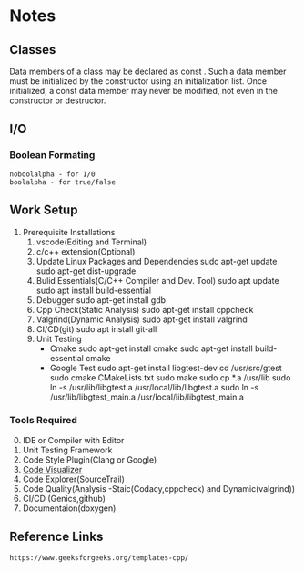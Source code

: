 # Notes

## Classes
Data members of a class may be declared as const . Such a data member must be initialized by the constructor using an initialization list. Once initialized, a const data member may never be modified, not even in the constructor or destructor.

## I/O
### Boolean Formating
    noboolalpha - for 1/0
    boolalpha - for true/false

## Work Setup

1. Prerequisite Installations 
    1. vscode(Editing and Terminal)
    2. c/c++ extension(Optional)
    3. Update Linux Packages and Dependencies 
        sudo apt-get update
        sudo apt-get dist-upgrade
    4. Bulid Essentials(C/C++ Compiler and Dev. Tool)
        sudo apt update
        sudo apt install build-essential
    5. Debugger
        sudo apt-get install gdb
    6. Cpp Check(Static Analysis)
        sudo apt-get install cppcheck
    7. Valgrind(Dynamic Analysis)
        sudo apt-get install valgrind
    8. CI/CD(git)
        sudo apt install git-all
    9. Unit Testing
        * Cmake 
            sudo apt-get install cmake
            sudo apt-get install build-essential cmake
        * Google Test
            sudo apt-get install libgtest-dev 
            cd /usr/src/gtest 
            sudo cmake CMakeLists.txt 
            sudo make 
            sudo cp *.a /usr/lib 
            sudo ln -s /usr/lib/libgtest.a /usr/local/lib/libgtest.a 
            sudo ln -s /usr/lib/libgtest_main.a /usr/local/lib/libgtest_main.a
    
### Tools Required
0. IDE or Compiler with Editor
1. Unit Testing Framework
2. Code Style Plugin(Clang or Google)
3. [Code Visualizer](http://www.pythontutor.com/cpp.html#mode=edit)
4. Code Explorer(SourceTrail)
5. Code Quality(Analysis -Staic(Codacy,cppcheck) and Dynamic(valgrind))
6. CI/CD (Genics,github)
7. Documentaion(doxygen)

## Reference Links
    https://www.geeksforgeeks.org/templates-cpp/
